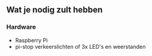 ## Wat je nodig zult hebben

### Hardware

- Raspberry Pi
- pi-stop verkeerslichten of 3x LED's en weerstanden